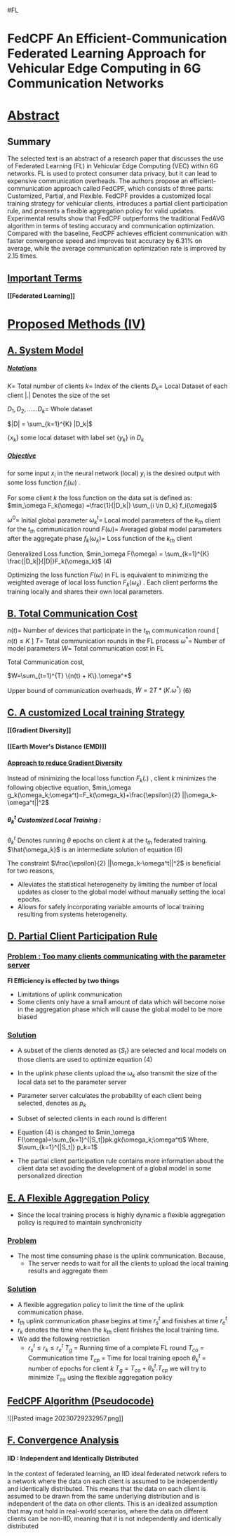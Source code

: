 #FL 
# FedCPF An Efficient-Communication Federated Learning Approach for Vehicular Edge Computing in 6G Communication Networks



# <u>Abstract</u>

## Summary
The selected text is an abstract of a research paper that discusses the use of Federated Learning (FL) in Vehicular Edge Computing (VEC) within 6G networks. FL is used to protect consumer data privacy, but it can lead to expensive communication overheads. The authors propose an efficient-communication approach called FedCPF, which consists of three parts: Customized, Partial, and Flexible. FedCPF provides a customized local training strategy for vehicular clients, introduces a partial client participation rule, and presents a flexible aggregation policy for valid updates. Experimental results show that FedCPF outperforms the traditional FedAVG algorithm in terms of testing accuracy and communication optimization. Compared with the baseline, FedCPF achieves efficient communication with faster convergence speed and improves test accuracy by 6.31% on average, while the average communication optimization rate is improved by 2.15 times.

## <u>Important Terms</u>

#### [[Federated Learning]]



# <u>Proposed Methods (IV)</u>

## <u>A. System Model</u>

##### <u>Notations</u>
$K =$ Total number of clients
$k =$ Index  of the clients
$D_k =$ Local Dataset of each client
$| . |$  Denotes the size of the set

${D_1,D_2, ......D_k} =$ Whole dataset

$|D| = \sum_{k=1}^{K} |D_k|$ 

{$x_k$} some local dataset with label set {$y_k$} in $D_k$ 

##### <u>Objective</u>
for some input $x_i$ in the neural network (local) $y_i$ is the desired output with some loss function $f_i(\omega)$ .

For some client $k$ the loss function on the data set is defined as:
$min_\omega F_k(\omega) =\frac{1}{|D_k|} \sum_{i \in D_k} f_i(\omega)$


$\omega^0 =$  Initial global parameter
$\omega_k^t =$ Local model parameters of the $k_{th}$ client for the $t_{th}$ communication round
$F(\omega) =$ Averaged global model parameters after the aggregate phase
$f_k(\omega_k) =$ Loss function of the $k_{th}$ client

Generalized Loss function,
$min_\omega F(\omega) = \sum_{k=1}^{K} \frac{|D_k|}{|D|}F_k(\omega_k)$                                    (4)

Optimizing the loss function $F(\omega)$ in FL is equivalent to minimizing the weighted average of local loss function $F_k(\omega_k)$ . Each client performs the training locally and shares their own local parameters.

## <u>B. Total Communication Cost</u>

$n(t) =$ Number of devices that participate in the $t_{th}$ communication round  \[ $n(t) \le K$ ]
$T =$ Total communication rounds in the FL process
$\omega^* =$ Number of model parameters
$W =$ Total communication cost in FL 

Total Communication cost,

$W=\sum_{t=1}^{T} \{n(t) + K\}.\omega^*$

Upper bound of communication overheads,
$\tilde{W}= 2T*(K.\omega^*)$                                                   (6)

##  <u>C. A customized Local training Strategy</u>

#### [[Gradient Diversity]]

#### [[Earth Mover's Distance (EMD)]]


#### <u>Approach to reduce Gradient Diversity</u>

Instead of minimizing the local loss function $F_k(.)$ , client $k$ minimizes the following objective equation,
$min_\omega  g_k(\omega_k;\omega^t)=F_k(\omega_k)+\frac{\epsilon}{2} ||\omega_k-\omega^t||^2$ 

##### $\theta_k^t$ Customized Local Training : 
$\theta_k^t$ Denotes running $\theta$ epochs on client $k$ at the $t_{th}$ federated training. 
$\hat{\omega_k}$ is an intermediate solution of equation (6)

The constraint $\frac{\epsilon}{2} ||\omega_k-\omega^t||^2$ is beneficial for two reasons,
- Alleviates the statistical heterogeneity by limiting the number of local updates as closer to the global model without manually setting the local epochs.
- Allows for safely incorporating variable amounts of local training resulting from systems heterogeneity. 

## <u>D. Partial Client Participation Rule</u>

### <u>Problem : Too many clients communicating with the  parameter server</u>
**Fl Efficiency is effected by two things**
- Limitations of uplink communication
- Some clients only have a small amount of data which will become noise in the aggregation phase which will cause the global model to be more biased
### <u>Solution</u>
- A subset of the clients denoted as $\{S_t\}$ are selected and local models on those clients are used to optimize equation (4)
- In the uplink phase clients upload the $\omega_k$ also transmit the size of the local data set to the parameter server
- Parameter server calculates the probability of each client being selected, denotes as $p_k$ 
- Subset of selected clients in each round is different
- Equation (4) is changed to 
$min_\omega F(\omega)=\sum_{k=1}^{|S_t|}pk.gk(\omega_k;\omega^t)$
Where, $\sum_{k=1}^{|S_t|} p_k=1$

- The partial client participation rule contains more information about the client data set avoiding the development of a global model in some personalized direction

## <u>E. A Flexible Aggregation Policy</u>

- Since the local training process is  highly dynamic a flexible aggregation policy is required to maintain synchronicity
### <u>Problem</u>
- The most time consuming phase is the uplink communication. Because,
	- The server needs to wait for all the clients to upload the local training results and aggregate them
### <u>Solution</u>
- A flexible aggregation policy to limit the time of the uplink communication phase.
- $t_{th}$ uplink communication phase begins at time $r_s^t$ and finishes at time $r_e^t$ 
- $r_k$ denotes the time when the $k_{th}$ client finishes the local training time. 
- We add the following restriction
	- $r_s^t \le r_k \le r_e^t$
$T_g$ = Running time of a complete FL round
$T_{co}$ = Communication time
$T_{cp}$ = Time for local training epoch
$\theta_k^t$ = number of epochs for client $k$ 
$T_g=T_{co}+\theta_k^t.T_{cp}$
we will try to minimize $T_{co}$ using the flexible aggregation policy

## <u>FedCPF Algorithm (Pseudocode)</u>


![[Pasted image 20230729232957.png]]

## <u>F. Convergence Analysis</u>

#### IID : Independent and Identically Distributed
In the context of federated learning, an IID ideal federated network refers to a network where the data on each client is assumed to be independently and identically distributed. This means that the data on each client is assumed to be drawn from the same underlying distribution and is independent of the data on other clients. This is an idealized assumption that may not hold in real-world scenarios, where the data on different clients can be non-IID, meaning that it is not independently and identically distributed

